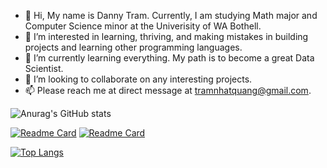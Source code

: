 - 👋 Hi, My name is Danny Tram. Currently, I am studying Math major and Computer Science minor at the Univerisity of WA Bothell.
- 👀 I’m interested in learning, thriving, and making mistakes in building projects and learning other programming languages.
- 🌱 I’m currently learning everything. My path is to become a great Data Scientist. 
- 💞️ I’m looking to collaborate on any interesting projects.
- 📫 Please reach me at direct message at tramnhatquang@gmail.com.

![Anurag's GitHub stats](https://github-readme-stats.vercel.app/api?username=tramnhatquang&show_icons=true&theme=synthwave&include_all_commits=true&count_private=true)

[![Readme Card](https://github-readme-stats.vercel.app/api/pin/?username=tramnhatquang&repo=GuessingGameProject&show_owner=true)](https://github.com/tramnhatquang/GuessingGameProject)
[![Readme Card](https://github-readme-stats.vercel.app/api/pin/?username=tramnhatquang&repo=GuessingGameProject&show_owner=true)](https://github.com/tramnhatquang/RockPaperScissorsGame)

[![Top Langs](https://github-readme-stats.vercel.app/api/top-langs/?username=tramnhatquang&layout=compact)](https://github.com/anuraghazra/github-readme-stats)
